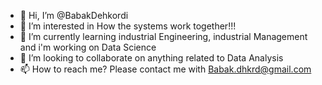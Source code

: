 - 👋 Hi, I’m @BabakDehkordi
- 👀 I’m interested in How the systems work together!!!
- 🌱 I’m currently learning industrial Engineering, industrial Management and i'm working on Data Science
- 💞️ I’m looking to collaborate on anything related to Data Analysis
- 📫 How to reach me? Please contact me with Babak.dhkrd@gmail.com

<!---
BabakDehkordi/BabakDehkordi is a ✨ special ✨ repository because its `README.md` (this file) appears on your GitHub profile.
You can click the Preview link to take a look at your changes.
--->

